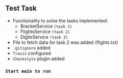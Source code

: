 ## **Test Task**

* Functionality to solve the tasks implemented:
  * BracketService `(task 1)`
  * FlightsService `(task 2)`
  * DigitsService `(task 3)`
* File to fetch data for task 2 was added (flights.txt)
* `.gitignore` added
* `Travis` configured
* `Checkstyle` plugin added

### **`Start main to run`**
